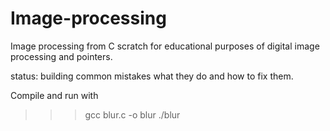 # Image-processing
Image processing from C scratch for educational purposes of digital image processing and pointers.

status: building common mistakes what they do and how to fix them.

Compile and run with
>>> gcc blur.c -o blur
>>> ./blur
